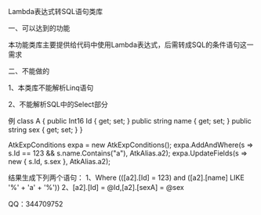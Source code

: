 Lambda表达式转SQL语句类库

一、可以达到的功能

本功能类库主要提供给代码中使用Lambda表达式，后需转成SQL的条件语句这一需求

二、不能做的

1、本类库不能解析Linq语句

2、不能解析SQL中的Select部分
  
例
class A
{
    public Int16 Id { get; set; }
    public string name { get; set; }
    public string sex { get; set; }
}

AtkExpConditions<A> expa = new AtkExpConditions<A>();
expa.AddAndWhere(s => s.Id == 123 && s.name.Contains("a"), AtkAlias.a2);
expa.UpdateFields(s => new { s.Id, s.sex }, AtkAlias.a2);
  
结果生成下列两个语句：
1、Where (([a2].[Id] = 123) and ([a2].[name] LIKE '%' + 'a' + '%'))
2、[a2].[Id] = @Id,[a2].[sexA] = @sex

QQ：344709752


  

  
  
